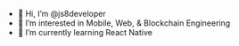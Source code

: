 - 👋 Hi, I’m @js8developer
- 👀 I’m interested in Mobile, Web, & Blockchain Engineering
- 🌱 I’m currently learning React Native

<!---
js8developer/js8developer is a ✨ special ✨ repository because its `README.md` (this file) appears on your GitHub profile.
You can click the Preview link to take a look at your changes.
--->
